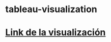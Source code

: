 # tableau-visualization
# [Link de la visualización]([https://proyecto5-fema.onrender.com](https://public.tableau.com/views/TendenciasdeVideos2017-2018/Dashboard1?:language=es-ES&:sid=&:redirect=auth&:display_count=n&:origin=viz_share_link))
